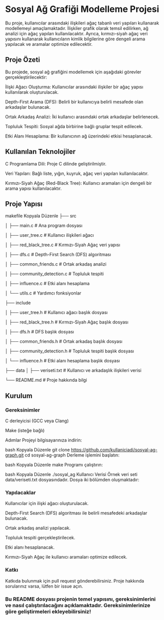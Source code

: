 # Sosyal Ağ Grafiği Modelleme Projesi
Bu proje, kullanıcılar arasındaki ilişkileri ağaç tabanlı veri yapıları kullanarak modellemeyi amaçlamaktadır. İlişkiler grafik olarak temsil edilirken, ağ analizi için ağaç yapıları kullanılacaktır. Ayrıca, kırmızı-siyah ağaç veri yapısını kullanarak kullanıcıların kimlik bilgilerine göre dengeli arama yapılacak ve aramalar optimize edilecektir.

## Proje Özeti
Bu projede, sosyal ağ grafiğini modellemek için aşağıdaki görevler gerçekleştirilecektir:

İlişki Ağacı Oluşturma: Kullanıcılar arasındaki ilişkiler bir ağaç yapısı kullanılarak oluşturulacak.

Depth-First Arama (DFS): Belirli bir kullanıcıya belirli mesafede olan arkadaşlar bulunacak.

Ortak Arkadaş Analizi: İki kullanıcı arasındaki ortak arkadaşlar belirlenecek.

Topluluk Tespiti: Sosyal ağda birbirine bağlı gruplar tespit edilecek.

Etki Alanı Hesaplama: Bir kullanıcının ağ üzerindeki etkisi hesaplanacak.

## Kullanılan Teknolojiler
C Programlama Dili: Proje C dilinde geliştirilmiştir.

Veri Yapıları: Bağlı liste, yığın, kuyruk, ağaç veri yapıları kullanılacaktır.

Kırmızı-Siyah Ağaç (Red-Black Tree): Kullanıcı aramaları için dengeli bir arama yapısı kullanılacaktır.

## Proje Yapısı
makefile
Kopyala
Düzenle
├── src

│   ├── main.c                # Ana program dosyası

│   ├── user_tree.c           # Kullanıcı ilişkileri ağacı

│   ├── red_black_tree.c      # Kırmızı-Siyah Ağaç veri yapısı

│   ├── dfs.c                 # Depth-First Search (DFS) algoritması

│   ├── common_friends.c      # Ortak arkadaş analizi

│   ├── community_detection.c # Topluluk tespiti

│   ├── influence.c           # Etki alanı hesaplama

│   └── utils.c               # Yardımcı fonksiyonlar

├── include

│   ├── user_tree.h           # Kullanıcı ağacı başlık dosyası

│   ├── red_black_tree.h      # Kırmızı-Siyah Ağaç başlık dosyası

│   ├── dfs.h                 # DFS başlık dosyası

│   ├── common_friends.h      # Ortak arkadaş başlık dosyası

│   ├── community_detection.h # Topluluk tespiti başlık dosyası

│   └── influence.h           # Etki alanı hesaplama başlık dosyası

├── data
│   ├── veriseti.txt          # Kullanıcı ve arkadaşlık ilişkileri verisi

└── README.md                 # Proje hakkında bilgi
## Kurulum
### Gereksinimler
C derleyicisi (GCC veya Clang)

Make (isteğe bağlı)

Adımlar
Projeyi bilgisayarınıza indirin:

bash
Kopyala
Düzenle
git clone https://github.com/kullaniciadi/sosyal-ag-graph.git
cd sosyal-ag-graph
Derleme işlemini başlatın:

bash
Kopyala
Düzenle
make
Programı çalıştırın:

bash
Kopyala
Düzenle
./sosyal_ag
Kullanıcı Verisi
Örnek veri seti data/veriseti.txt dosyasındadır. Dosya iki bölümden oluşmaktadır:

### Yapılacaklar
 Kullanıcılar için ilişki ağacı oluşturulacak.

 Depth-First Search (DFS) algoritması ile belirli mesafedeki arkadaşlar bulunacak.

 Ortak arkadaş analizi yapılacak.

 Topluluk tespiti gerçekleştirilecek.

 Etki alanı hesaplanacak.

 Kırmızı-Siyah Ağaç ile kullanıcı aramaları optimize edilecek.

### Katkı
Katkıda bulunmak için pull request gönderebilirsiniz. Proje hakkında sorularınız varsa, lütfen bir issue açın.

### Bu README dosyası projenin temel yapısını, gereksinimlerini ve nasıl çalıştırılacağını açıklamaktadır. Gereksinimlerinize göre geliştirmeleri ekleyebilirsiniz!








